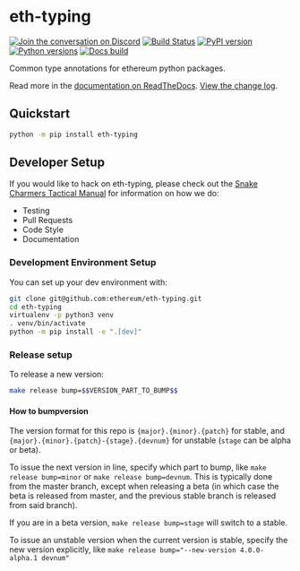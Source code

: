 # eth-typing

[![Join the conversation on Discord](https://img.shields.io/discord/809793915578089484?color=blue&label=chat&logo=discord&logoColor=white)](https://discord.gg/GHryRvPB84)
[![Build Status](https://circleci.com/gh/ethereum/eth-typing.svg?style=shield)](https://circleci.com/gh/ethereum/eth-typing)
[![PyPI version](https://badge.fury.io/py/eth-typing.svg)](https://badge.fury.io/py/eth-typing)
[![Python versions](https://img.shields.io/pypi/pyversions/eth-typing.svg)](https://pypi.python.org/pypi/eth-typing)
[![Docs build](https://readthedocs.org/projects/eth-typing/badge/?version=latest)](https://eth-typing.readthedocs.io/en/latest/?badge=latest)

Common type annotations for ethereum python packages.

Read more in the [documentation on ReadTheDocs](https://eth-typing.readthedocs.io/). [View the change log](https://eth-typing.readthedocs.io/en/latest/release_notes.html).

## Quickstart

```sh
python -m pip install eth-typing
```

## Developer Setup

If you would like to hack on eth-typing, please check out the [Snake Charmers
Tactical Manual](https://github.com/ethereum/snake-charmers-tactical-manual)
for information on how we do:

- Testing
- Pull Requests
- Code Style
- Documentation

### Development Environment Setup

You can set up your dev environment with:

```sh
git clone git@github.com:ethereum/eth-typing.git
cd eth-typing
virtualenv -p python3 venv
. venv/bin/activate
python -m pip install -e ".[dev]"
```

### Release setup

To release a new version:

```sh
make release bump=$$VERSION_PART_TO_BUMP$$
```

#### How to bumpversion

The version format for this repo is `{major}.{minor}.{patch}` for stable, and
`{major}.{minor}.{patch}-{stage}.{devnum}` for unstable (`stage` can be alpha or beta).

To issue the next version in line, specify which part to bump,
like `make release bump=minor` or `make release bump=devnum`. This is typically done from the
master branch, except when releasing a beta (in which case the beta is released from master,
and the previous stable branch is released from said branch).

If you are in a beta version, `make release bump=stage` will switch to a stable.

To issue an unstable version when the current version is stable, specify the
new version explicitly, like `make release bump="--new-version 4.0.0-alpha.1 devnum"`
